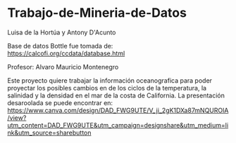 # Trabajo-de-Mineria-de-Datos
Luisa de la Hortúa y Antony D'Acunto

Base de datos Bottle fue tomada de: https://calcofi.org/ccdata/database.html

Profesor: Alvaro Mauricio Montenegro 

Este proyecto quiere trabajar la información oceanografica para poder proyectar los posibles cambios en de los ciclos de la temperatura, la salinidad y la densidad en el mar de la costa de California. La presentación desaroolada se puede encontrar en: https://www.canva.com/design/DAD_FWG9UTE/V_ji_2gK1DXa87mNQUROlA/view?utm_content=DAD_FWG9UTE&utm_campaign=designshare&utm_medium=link&utm_source=sharebutton
